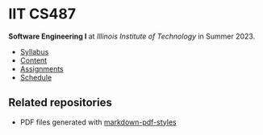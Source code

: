 # IIT CS487

**Software Engineering I** at
*Illinois Institute of Technology* in
Summer 2023.

- [Syllabus](https://github.com/hendraanggrian/IIT-CS487/blob/assets/syllabus.doc)
- [Content](https://github.com/hendraanggrian/IIT-CS487/tree/assets/)
- [Assignments](assignments/)
- [Schedule](.ical/)

## Related repositories

- PDF files generated with [markdown-pdf-styles](https://github.com/hendraanggrian/markdown-pdf-styles/)
